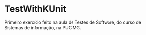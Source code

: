 # TestWithKUnit
Primeiro exercício feito na aula de Testes de Software, do curso de Sistemas de informação, na PUC MG.
